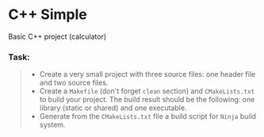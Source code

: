 # C++ Simple
Basic C++ project (calculator)

### Task:
> * Create a very small project with three source files: one header file and two source files.
> * Create a `Makefile` (don't forget `clean` section) and `CMakeLists.txt` to build your project. The build result should be the following: one library (static or shared) and one executable.
> * Generate from the `CMakeLists.txt` file a build script for `Ninja` build system.
